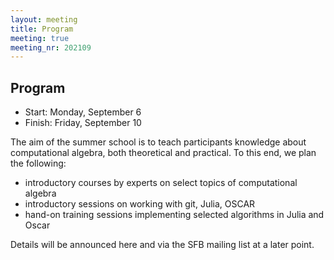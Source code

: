 ```yaml
---
layout: meeting
title: Program
meeting: true
meeting_nr: 202109
---
```


## Program
* Start: Monday, September 6
* Finish: Friday, September 10

The aim of the summer school is to teach participants knowledge
about computational algebra, both theoretical and practical. To this end,
we plan the following:
- introductory courses by experts on select topics of computational algebra
- introductory sessions on working with git, Julia, OSCAR
- hand-on training sessions implementing selected algorithms in Julia and Oscar

Details will be announced here and via the SFB mailing list at a later point.

